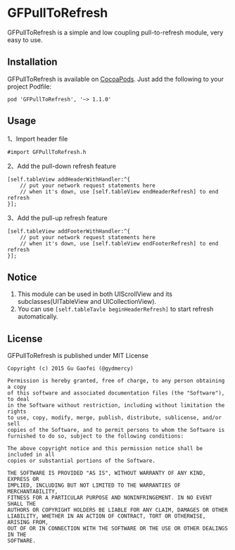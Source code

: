 # GFPullToRefresh


GFPullToRefresh is a simple and low coupling pull-to-refresh module, very easy to use.

## Installation

GFPullToRefresh is available on [CocoaPods](https://cocoapods.org/). Just add the following to your project Podfile:

	pod 'GFPullToRefresh', '~> 1.1.0'


## Usage

1、Import header file

	#import GFPullToRefresh.h

2、Add the pull-down refresh feature

	[self.tableView addHeaderWithHandler:^{
        // put your network request statements here
        // when it's down, use [self.tableView endHeaderRefresh] to end refresh
    }];
    
3、Add the pull-up refresh feature

	[self.tableView addFooterWithHandler:^{
        // put your network request statements here
        // when it's down, use [self.tableView endFooterRefresh] to end refresh
    }];
	
## Notice

1. This module can be used in both UIScrollView and its subclasses(UITableView and UICollectionView).
2. You can use `[self.tableTavle beginHeaderRefresh]` to start refresh automatically.


## License

GFPullToRefresh is published under MIT License

	Copyright (c) 2015 Gu Gaofei (@gydmercy)

	Permission is hereby granted, free of charge, to any person obtaining a copy
	of this software and associated documentation files (the "Software"), to deal
	in the Software without restriction, including without limitation the rights
	to use, copy, modify, merge, publish, distribute, sublicense, and/or sell
	copies of the Software, and to permit persons to whom the Software is
	furnished to do so, subject to the following conditions:

	The above copyright notice and this permission notice shall be included in all
	copies or substantial portions of the Software.

	THE SOFTWARE IS PROVIDED "AS IS", WITHOUT WARRANTY OF ANY KIND, EXPRESS OR
	IMPLIED, INCLUDING BUT NOT LIMITED TO THE WARRANTIES OF MERCHANTABILITY,
	FITNESS FOR A PARTICULAR PURPOSE AND NONINFRINGEMENT. IN NO EVENT SHALL THE
	AUTHORS OR COPYRIGHT HOLDERS BE LIABLE FOR ANY CLAIM, DAMAGES OR OTHER
	LIABILITY, WHETHER IN AN ACTION OF CONTRACT, TORT OR OTHERWISE, ARISING FROM,
	OUT OF OR IN CONNECTION WITH THE SOFTWARE OR THE USE OR OTHER DEALINGS IN THE
	SOFTWARE.